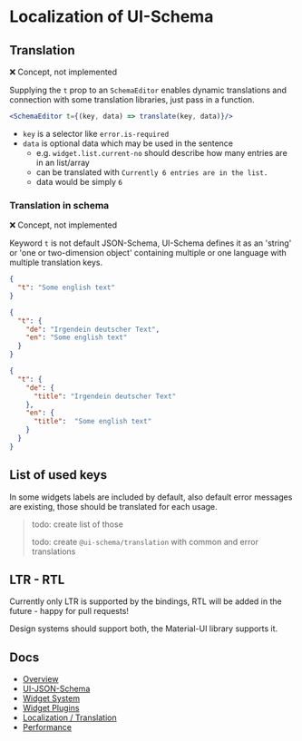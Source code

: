 # Localization of UI-Schema

## Translation

❌ Concept, not implemented

Supplying the `t` prop to an `SchemaEditor` enables dynamic translations and connection with some translation libraries, just pass in a function.

```jsx harmony
<SchemaEditor t={(key, data) => translate(key, data)}/>
``` 

- `key` is a selector like `error.is-required`
- `data` is optional data which may be used in the sentence
    - e.g. `widget.list.current-no` should describe how many entries are in an list/array 
    - can be translated with `Currently 6 entries are in the list.`
    - data would be simply `6`

### Translation in schema

❌ Concept, not implemented

Keyword `t` is not default JSON-Schema, UI-Schema defines it as an 'string' or 'one or two-dimension object' containing multiple or one language with multiple translation keys.

```json
{
  "t": "Some english text"
}
```

```json
{
  "t": {
    "de": "Irgendein deutscher Text",
    "en": "Some english text"
  }
}
```

```json
{
  "t": {
    "de": {
      "title": "Irgendein deutscher Text"
    },
    "en": {
      "title":  "Some english text"
    }
  }
}
```

## List of used keys

In some widgets labels are included by default, also default error messages are existing, those should be translated for each usage.

> todo: create list of those
>
> todo: create `@ui-schema/translation` with common and error translations

## LTR - RTL

Currently only LTR is supported by the bindings, RTL will be added in the future - happy for pull requests!

Design systems should support both, the Material-UI library supports it.

## Docs

- [Overview](../../README.md)
- [UI-JSON-Schema](./Schema.md)
- [Widget System](./Widgets.md)
- [Widget Plugins](./WidgetPlugins.md)
- [Localization / Translation](./Localization.md)
- [Performance](./Performance.md)
